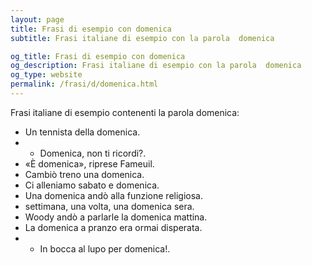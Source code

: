 ```yaml
---
layout: page
title: Frasi di esempio con domenica 
subtitle: Frasi italiane di esempio con la parola  domenica

og_title: Frasi di esempio con domenica 
og_description: Frasi italiane di esempio con la parola  domenica
og_type: website
permalink: /frasi/d/domenica.html
---
```


Frasi italiane di esempio contenenti la parola domenica:


- Un tennista della domenica.
- - Domenica, non ti ricordi?.
- «È domenica», riprese Fameuil.
- Cambiò treno una domenica.
- Ci alleniamo sabato e domenica.
- Una domenica andò alla funzione religiosa.
- settimana, una volta, una domenica sera.
- Woody andò a parlarle la domenica mattina.
- La domenica a pranzo era ormai disperata.
- - In bocca al lupo per domenica!.
